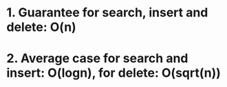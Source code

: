 # 1. Guarantee for search, insert and delete: O(n)
# 2. Average case for search and insert: O(logn), for delete: O(sqrt(n))
